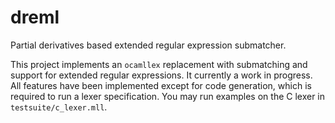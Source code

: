 dreml
=====

Partial derivatives based extended regular expression submatcher.

This project implements an `ocamllex` replacement with submatching and support
for extended regular expressions. It currently a work in progress. All
features have been implemented except for code generation, which is required
to run a lexer specification. You may run examples on the C lexer in
`testsuite/c_lexer.mll`.
